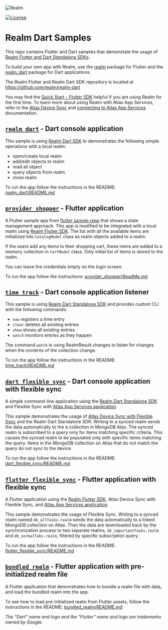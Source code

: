 ![Realm](https://github.com/realm/realm-dart/raw/main/logo.png)

[![License](https://img.shields.io/badge/License-Apache-blue.svg)](LICENSE)

# Realm Dart Samples

This repo contains Flutter and Dart samples that demonstate the usage of [Realm Flutter and Dart Standalone SDKs](https://www.mongodb.com/docs/realm/sdk/flutter/).

To build your own app with Realm, use the [realm](https://pub.dev/packages/realm) package for Flutter and the [realm_dart](https://pub.dev/packages/realm_dart) package for Dart applications.

The Realm Flutter and Realm Dart SDK repository is located at https://github.com/realm/realm-dart

You may find the [Quick Start - Flutter SDK]( https://www.mongodb.com/docs/realm/sdk/flutter/quick-start/) helpful if you are using Realm for the first time.
To learn more about using Realm with Atlas App Services, refer to the [Atlas Device Sync](https://www.mongodb.com/docs/realm/sdk/flutter/sync/) and [connecting to Atlas App Services](https://www.mongodb.com/docs/realm/sdk/flutter/app-services/) documentation.

## [`realm_dart`](https://github.com/realm/realm-dart-samples/tree/main/realm_dart) - Dart console application

This sample is using [Realm Dart SDK](https://www.mongodb.com/docs/realm/sdk/flutter/#dart-standalone-realm) to demonstrates the following simple operations with a local realm:

- open/create local realm
- add/edit objects to realm
- read all object
- query objects from realm
- close realm

To run the app follow the instructions in the README: [realm_dart\README.md](https://github.com/realm/realm-dart-samples/tree/main/realm_dart#readme)

## [`provider_shopper`](https://github.com/realm/realm-dart-samples/tree/main/provider_shopper) - Flutter application

A Flutter sample app from [flutter sample repo](https://github.com/flutter/samples/tree/master/provider_shopper) that shows a state management approach. This app is modified to be integrated with a local realm using [Realm Flutter SDK](https://www.mongodb.com/docs/realm/sdk/flutter/).
The list with all the available items are initialized into `CatalogModel` class as realm objects added to a realm.

If the users add any items to their shopping cart, these irems are added to a memory collection in `CartModel` class. Only initial list of items is stored to the realm.

You can leave the credentials empty on the login screen.

To run the app follow the instructions: [provider_shopper\ReadMe.md](https://github.com/realm/realm-dart-samples/tree/main/provider_shopper#readme)

## [`time_track`](https://github.com/realm/realm-dart-samples/tree/main/time_track) - Dart console application listener

This sample is using [Realm Dart Standalone SDK](https://www.mongodb.com/docs/realm/sdk/flutter/#dart-standalone-realm) and provides custom CLI with the following commands:
- `now` registers a time entry
- `clear` deletes all existing entries
- `show` shows all existing entries
- `watch` monitors entries as they happen

The command `watch` is using RealmResult.changes to listen for changes when the contents of the collection change.

To run the app follow the instructions in the README: [time_track\README.md](https://github.com/realm/realm-dart-samples/tree/main/time_track#readme)

## [`dart_flexible_sync`](https://github.com/realm/realm-dart-samples/tree/main/dart_flexible_sync) - Dart console application with flexible sync

A simple command-line application using the [Realm Dart Standalone SDK](https://www.mongodb.com/docs/realm/sdk/flutter/#dart-standalone-realm) and Flexible Sync with [Atlas App Services application](https://www.mongodb.com/docs/atlas/app-services/).

This sample demonstrates the usage of [Atlas Device Sync with Flexible Sync](https://www.mongodb.com/docs/realm/sdk/flutter/sync/) and the Realm Dart Standalone SDK.
Writing to a synced realm sends the data automatically to the a collection in MongoDB Atas. The synced realm is subscribed to a query only for items matching specific criteria.
This causes the synced realm to be populated only with specific items matching the query.
Items in the MongoDB collection on Atlas that do not match the query do not sync to the device.

To run the app follow the instructions in the README: [dart_flexible_sync/README.md](https://github.com/realm/realm-dart-samples/tree/main/dart_flexible_sync#readme)

## [`flutter_flexible_sync`](https://github.com/realm/realm-dart-samples/tree/main/flutter_flexible_sync) - Flutter application with flexible sync

A Flutter application using the [Realm Flutter SDK](https://www.mongodb.com/docs/realm/sdk/flutter/), Atlas Device Sync with Flexible Sync, and [Atlas App Services application](https://www.mongodb.com/docs/atlas/app-services/).

This sample demonstrates the usage of Flexible Sync. 
Writing to a synced realm named `db_allTasks.realm` sends the data automatically to a linked MongoDB collection on Atlas.
Then the data are downloaded back by the synchronization process to two separate realms,
`db_importantTasks.realm` and  `db_normalTaks.realm`, filtered by specific subscription query.

To run the app follow the instructions in the README: [flutter_flexible_sync/README.md](https://github.com/realm/realm-dart-samples/tree/main/flutter_flexible_sync#readme)

## [`bundled_realm`](https://github.com/realm/realm-dart-samples/tree/main/bundled_realm) - Flutter application with pre-initialized realm file

A Flutter application that demonstrates how to bundle a realm file with data, and load the bundled realm into the app.


To see how to load pre-initialized realm from Flutter assets, follow the instructions in the README: [bundled_realm/README.md](https://github.com/realm/realm-dart-samples/tree/main/bundled_realm#readme)

*The "Dart" name and logo and the "Flutter" name and logo are trademarks owned by Google.*